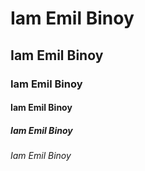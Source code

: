 # Iam Emil Binoy
## Iam Emil Binoy
### Iam Emil Binoy
#### Iam Emil Binoy
##### Iam Emil Binoy
###### Iam Emil Binoy
